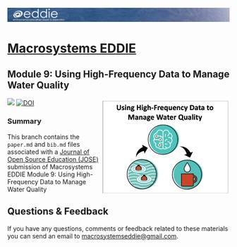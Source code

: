 ![](eddie_banner_2020_test.png)<!-- -->

# [Macrosystems EDDIE](https://serc.carleton.edu/eddie/macrosystems/index.html)

## Module 9: Using High-Frequency Data to Manage Water Quality
[![](https://img.shields.io/badge/Shiny-shinyapps.io-blue?style=flat&labelColor=white&logo=RStudio&logoColor=blue)](https://macrosystemseddie.shinyapps.io/module9/)
[![DOI](https://zenodo.org/badge/DOI/10.5281/zenodo.10903839.svg)](https://doi.org/10.5281/zenodo.10903839)
<a href="url"><img src="mod9_conceptual_figure.png" align="right" height="220" width="293" ></a>

### Summary
This branch contains the `paper.md` and `bib.md` files associated with a [Journal of Open Source Education (JOSE)](https://jose.theoj.org/) submission of Macrosystems EDDIE Module 9: Using High-Frequency Data to Manage Water Quality

## Questions & Feedback
If you have any questions, comments or feedback related to these materials you can send an email to [macrosystemseddie@gmail.com]().
 
